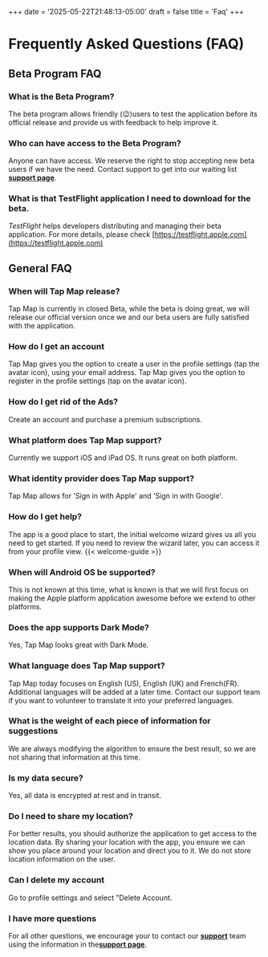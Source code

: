 +++
date = '2025-05-22T21:48:13-05:00'
draft = false
title = 'Faq'
+++

# Frequently Asked Questions (FAQ)

## Beta Program FAQ
### What is the Beta Program?
The beta program allows friendly (😉)users to test the application before its official release and provide us with feedback to help improve it.

###  Who can have access to the Beta Program?
Anyone can have access. We reserve the right to stop accepting new beta users if we have the need. Contact support to get into our waiting list [**support page**](https://tapmapapp.org/support).

### What is that TestFlight application I need to download for the beta.
*TestFlight* helps developers distributing and managing their beta application. For more details, please check [https://testflight.apple.com](https://testflight.apple.com)


## General FAQ

### When will Tap Map release?
Tap Map is currently in closed Beta, while the beta is doing great, we will release our official version once we and our beta users are fully satisfied with the application.

### How do I get an account
Tap Map gives you the option to create a user in the profile settings (tap the avatar icon), using your email address. Tap Map gives you the option to register in the profile settings (tap on the avatar icon).

### How do I get rid of the Ads?
Create an account and purchase a premium subscriptions.

### What platform does Tap Map support?
Currently we support iOS and iPad OS. It runs great on both platform.

### What identity provider does Tap Map support?
Tap Map  allows for 'Sign in with Apple' and 'Sign in with Google'.

### How do I get help?
The app is a good place to start, the initial welcome wizard gives us all you need to get started. If you need to review the wizard later, you can access it from your profile view.
{{< welcome-guide >}}

### When will Android OS be supported?
This is not known at this time, what is known is that we will first focus on making the Apple platform application awesome before we extend to other platforms.

### Does the app supports Dark Mode?
Yes, Tap Map looks great with Dark Mode.

### What language does Tap Map support?
Tap Map today focuses on English (US), English (UK) and French(FR). Additional languages will be added at a later time. Contact our support team if you want to volunteer to translate it into your preferred languages.

### What is the weight of each piece of information for suggestions
We are always modifying the algorithm to ensure the best result, so we are not sharing that information at this time.

### Is my data secure?
Yes, all data is encrypted at rest and in transit.

### Do I need to share my location?
For better results, you should authorize the application to get access to the location data. By sharing your location with the app, you ensure we can show you place around your location and direct you to it. We do not store location information on the user.

### Can I delete my account
Go to profile settings and select "Delete Account.

### I have more questions
For all other questions, we encourage your to contact our [**support**](mailto:support@tapmapapp.org) team  using the information in the[**support page**](https://tapmapapp.org/support).

